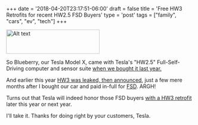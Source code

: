 +++
date = '2018-04-20T23:17:51-06:00'
draft = false
title = 'Free HW3 Retrofits for recent HW2.5 FSD Buyers'
type = 'post'
tags = ["family", "cars", "ev", "tech"]
+++

<div class="image-row">
  <img src="https://julianwest.me/Blog/posts/images/x-charging.jpeg" alt="Alt text" width="250" height="65">
</div>


So Blueberry, our <a img="https://www.tesla.com/modelx">Tesla Model X</a>, came with Tesla's "HW2.5" Full-Self-Driving computer and sensor suite <a href="http://julianwest.me/Blog/posts/hello-blueberry/">when we bought it last year.</a><br />

And earlier this year <a href="https://electrek.co/2019/01/25/teslaf-patents-ai-chip-autopilot-hardware-3-0/">HW3 was leaked, then announced</a>, just a few mere months after I bought our car and paid in-full for <a href="https://www.tesla.com/support/autopilot">FSD</a>. ARGH! <br />

Turns out that Tesla will indeed honor those FSD buyers <a href="<https://electrek.co/2019/03/29/tesla-full-self-driving-computer-retrofit-elon-musk/">with a HW3 retrofit</a> later this year or next year.</a> <br />

I'll take it.  Thanks for doing right by your customers, Tesla.

